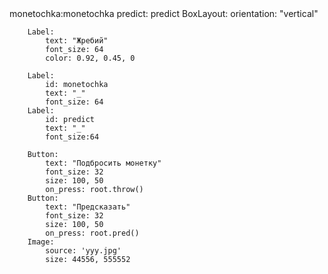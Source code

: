 <MyRoot>
    monetochka:monetochka
    predict: predict
    BoxLayout:
        orientation: "vertical"

        Label:
            text: "Жребий"
            font_size: 64
            color: 0.92, 0.45, 0

        Label:
            id: monetochka
            text: "_"
            font_size: 64
        Label:
            id: predict
            text: "_"
            font_size:64

        Button:
            text: "Подбросить монетку"
            font_size: 32
            size: 100, 50
            on_press: root.throw()
        Button:
            text: "Предсказать"
            font_size: 32
            size: 100, 50
            on_press: root.pred()
        Image:
            source: 'yyy.jpg'
            size: 44556, 555552
